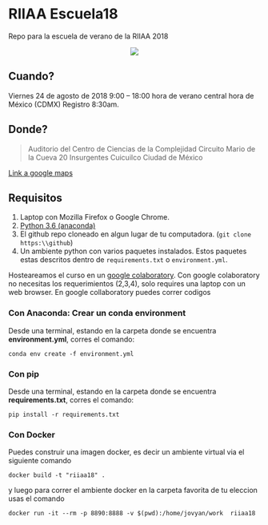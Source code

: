# RIIAA Escuela18

Repo para la escuela de verano de la RIIAA 2018

<p align="center">
<img src="extra/poster_web_escuela.png">
</p>

## Cuando?
Viernes 24 de agosto de 2018
9:00 – 18:00 hora de verano central hora de México (CDMX)
Registro 8:30am.

## Donde?


>Auditorio del Centro de Ciencias de la Complejidad
Circuito Mario de la Cueva 20
Insurgentes Cuicuilco
Ciudad de México

[Link a google maps](https://goo.gl/maps/roAyrxmUcMF2)

## Requisitos


1. Laptop con Mozilla Firefox o Google Chrome.
2. [Python 3.6 (anaconda)](https://www.anaconda.com/download/)
3. El github repo cloneado en algun lugar de tu computadora. (`git clone https:\\github`)
4. Un ambiente python con varios paquetes instalados. Estos paquetes estas descritos dentro de `requirements.txt` o `environment.yml`.

Hosteareamos el curso en un [google colaboratory](https://colab.research.google.com/notebooks/welcome.ipynb#recent=true). Con google colaboratory no necesitas los requerimientos (2,3,4), solo requires una laptop con un web browser.
En google collaboratory puedes correr codigos



### Con Anaconda: Crear un conda environment

Desde una terminal, estando en la carpeta donde se encuentra **environment.yml**, corres el comando:
```
conda env create -f environment.yml
```

### Con pip
Desde una terminal, estando en la carpeta donde se encuentra **requirements.txt**, corres el comando:
```
pip install -r requirements.txt
```

### Con Docker
Puedes construir una imagen docker, es decir un ambiente virtual via el siguiente comando
```
docker build -t "riiaa18" .
```
y luego para correr el ambiente docker en la carpeta favorita de tu eleccion usas el comando
```
docker run -it --rm -p 8890:8888 -v $(pwd):/home/jovyan/work  riiaa18
```
